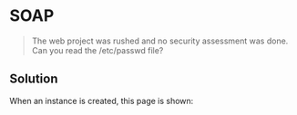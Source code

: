 # SOAP
> The web project was rushed and no security assessment was done. Can you read the /etc/passwd file?
## Solution
When an instance is created, this page is shown:
